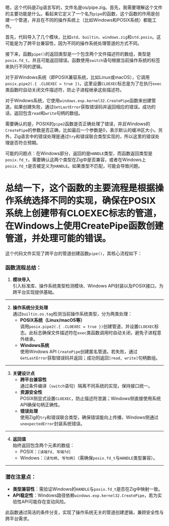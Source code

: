 嗯，这个代码是Zig语言写的，文件名是os/pipe.zig。首先，我需要理解这个文件的主要功能是什么。看起来它定义了一个名为`pipe`的函数，这个函数的作用是创建一个管道，并且在不同的操作系统上（比如Windows和POSIX系统）都能工作。

首先，代码导入了几个模块，比如`std`、`builtin`、`windows.zig`和`std.posix`。这可能是为了跨平台兼容性，因为不同的操作系统处理管道的方式不同。

接下来，函数`pipe()`的返回类型是一个包含两个文件描述符的数组，类型是`posix.fd_t`，并且可能返回错误。函数使用`switch`语句根据当前操作系统的标签来执行不同的逻辑。

对于非Windows系统（即POSIX兼容系统，比如Linux或macOS），它调用`posix.pipe2(.{ .CLOEXEC = true })`。这里设置`CLOEXEC`标志是为了在执行`exec`类函数时自动关闭文件描述符，防止子进程继承这些描述符。

对于Windows系统，它使用`windows.exp.kernel32.CreatePipe`函数来创建管道。如果创建失败，通过`GetLastError`获取错误码并返回相应的错误。成功的话，返回包含`read`和`write`句柄的数组。

需要确认的是，POSIX的`pipe2`函数是否正确处理了错误，并且Windows的`CreatePipe`的参数是否正确，比如最后一个参数是0，表示默认的缓冲区大小。另外，Zig语言中的错误处理是通过`try`和错误联合类型实现的，所以这里的错误处理是否符合预期。

可能的问题点：在Windows部分，返回的是`HANDLE`类型，而函数返回类型是`posix.fd_t`，需要确认这两个类型在Zig中是否兼容，或者在Windows上`posix.fd_t`是否被定义为`HANDLE`。如果类型不匹配，可能会导致问题。

总结一下，这个函数的主要流程是根据操作系统选择不同的实现，确保在POSIX系统上创建带有CLOEXEC标志的管道，在Windows上使用CreatePipe函数创建管道，并处理可能的错误。
================================================
这个代码文件实现了跨平台的管道创建函数`pipe()`，其核心流程如下：

### 函数流程总结：
1. **模块导入**  
   引入标准库、操作系统类型检测模块、Windows API封装以及POSIX接口，为跨平台实现提供基础。

---

2. **操作系统分支处理**  
   通过`builtin.os.tag`检测当前操作系统类型，分为两类处理：
   - **POSIX系统（Linux/macOS等）**  
     调用`posix.pipe2(.{ .CLOEXEC = true })`创建管道，并设置`CLOEXEC`标志。此标志确保文件描述符在`exec`类函数调用时自动关闭，避免子进程意外继承。
   - **Windows系统**  
     使用Windows API `CreatePipe`创建匿名管道。若失败，通过`GetLastError`获取错误码并返回；成功则返回`[read, write]`句柄数组。

---

3. **关键设计点**  
   - **跨平台兼容性**  
     通过条件编译（`switch`语句）隔离不同系统的实现，保持接口统一。
   - **资源安全性**  
     POSIX侧显式设置`CLOEXEC`，防止描述符泄漏；Windows侧直接使用系统API确保句柄正确性。
   - **错误处理**  
     使用Zig的`try`和错误联合类型，确保错误能向上传播，Windows侧通过`unexpectedError`封装系统错误。

---

4. **返回值**  
   始终返回包含两个元素的数组：  
   - POSIX：`[读端fd, 写端fd]`  
   - Windows：`[读句柄, 写句柄]`（需确保`posix.fd_t`与`HANDLE`类型兼容）。

---

### 潜在注意点：
- **类型兼容性**：需验证Windows的`HANDLE`与`posix.fd_t`是否在Zig中映射一致。
- **API稳定性**：Windows路径依赖`windows.exp.kernel32.CreatePipe`，若为实验性API可能存在变动风险。

此函数通过简洁的条件分支，实现了操作系统无关的管道创建逻辑，兼顾安全性与跨平台需求。